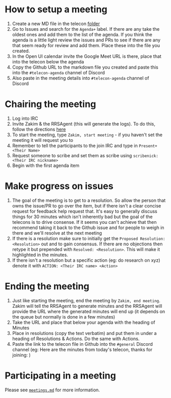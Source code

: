 # How to setup a meeting

1. Create a new MD file in the telecon [folder](https://github.com/openui/open-ui/tree/main/meetings/telecon)
2. Go to Issues and search for the `Agenda+` label. If there are any take the oldest ones and add them to the
list of the agenda. If you think the agenda is a little light review the issues and PRs to see if there are
any that seem ready for review and add them. Place these into the file you created.
3. In the Open UI calendar invite the Google Meet URL is there, place that into the telecon below the agenda
4. Copy the Github URL to the markdown file you created and paste this into the `#telecon-agenda` channel of Discord
5. Also paste in the meeting details into `#telecon-agenda` channel of Discord

# Chairing the meeting

1. Log into IRC
2. Invite Zakim & the RRSAgent (this will generate the logs). To do this, follow the directions [here](https://www.w3.org/2001/12/zakim-irc-bot)
3. To start the meeting, type `Zakim, start meeting` - if you haven't set the meeting it will request you to
4. Remember to tell the participants to the join IRC and type in `Present+ <Their Name>`
5. Request someone to scribe and set them as scribe using `scribenick: <Their IRC nickname>`
6. Begin with the first agenda item

# Make progress on issues

1. The goal of the meeting is to get to a resolution. So allow the person that owns the issue/PR to go over the item, but
if there isn't a clear concise request for feedback help request that. It's easy to generally discuss things for 30 minutes which
isn't inherently bad but the goal of the telecons is to drive consense. If it seems you can't achieve that then recommend taking
it back to the Github issue and for people to weigh in there and we'll resolve at the next meeting
2. If there is a resolution make sure to initially get the `Proposed Resolution: <Resolution>` out and to gain consensus. If there are no objections
then retype it but prepended with `Resolved: <Resolution>`. This will make it highlighted in the minutes.
3. If there isn't a resolution but a specific action (eg: do research on xyz) denote it with `ACTION: <Their IRC name> <Action>`

# Ending the meeting

1. Just like starting the meeting, end the meeting by `Zakim, end meeting`. Zakim will tell the RRSAgent to generate minutes and
the RRSAgent will provide the URL where the generated minutes will end up (it depends on the queue but normally is done in a few minutes)
2. Take the URL and place that below your agenda with the heading of Minutes
3. Place in resolutions (copy the text verbatim) and put them in under a heading of Resolutions & Actions. Do the same with Actions.
4. Paste the link to the telecon file in Github into the `#general` Discord channel (eg: Here are the minutes from today's telecon, thanks for joining: <URL>)

# Participating in a meeting

Please see [`meetings.md`](https://github.com/openui/open-ui/blob/master/meetings/telecon/meetings.md) for more information.
